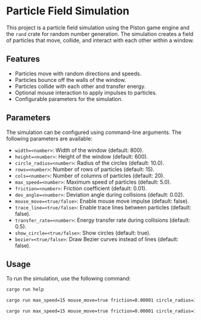 # Particle Field Simulation

This project is a particle field simulation using the Piston game engine and the `rand` crate for random number generation. The simulation creates a field of particles that move, collide, and interact with each other within a window.

## Features

- Particles move with random directions and speeds.
- Particles bounce off the walls of the window.
- Particles collide with each other and transfer energy.
- Optional mouse interaction to apply impulses to particles.
- Configurable parameters for the simulation.

## Parameters

The simulation can be configured using command-line arguments. The following parameters are available:

- `width=<number>`: Width of the window (default: 800).
- `height=<number>`: Height of the window (default: 600).
- `circle_radius=<number>`: Radius of the circles (default: 10.0).
- `rows=<number>`: Number of rows of particles (default: 15).
- `cols=<number>`: Number of columns of particles (default: 20).
- `max_speed=<number>`: Maximum speed of particles (default: 5.0).
- `friction=<number>`: Friction coefficient (default: 0.01).
- `dev_angle=<number>`: Deviation angle during collisions (default: 0.02).
- `mouse_move=<true/false>`: Enable mouse move impulse (default: false).
- `trace_line=<true/false>`: Enable trace lines between particles (default: false).
- `transfer_rate=<number>`: Energy transfer rate during collisions (default: 0.5).
- `show_circle=<true/false>`: Show circles (default: true).
- `bezier=<true/false>`: Draw Bezier curves instead of lines (default: false).

## Usage

To run the simulation, use the following command:

```sh
cargo run help

cargo run max_speed=15 mouse_move=true friction=0.00001 circle_radius=15 transfer_rate=0.79 trace_line=true rows=5 cols=4 show_circle=false bezier=true

cargo run max_speed=15 mouse_move=true friction=0.00001 circle_radius=15 transfer_rate=0.79